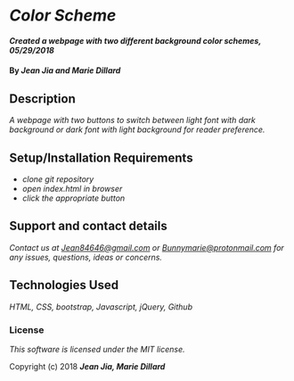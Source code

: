 # _Color Scheme_

#### _Created a webpage with two different background color schemes, 05/29/2018_

#### By _**Jean Jia and Marie Dillard**_

## Description

_A webpage with two buttons to switch between light font with dark background or dark font with light background for reader preference._

## Setup/Installation Requirements

* _clone git repository_
* _open index.html in browser_
* _click the appropriate button_

## Support and contact details

_Contact us at Jean84646@gmail.com or Bunnymarie@protonmail.com for any issues, questions, ideas or concerns._

## Technologies Used

_HTML, CSS, bootstrap, Javascript, jQuery, Github_

### License

*This software is licensed under the MIT license.*

Copyright (c) 2018 **_Jean Jia, Marie Dillard_**
